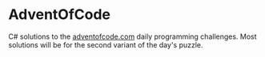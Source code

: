 # AdventOfCode
C# solutions to the [adventofcode.com](https://adventofcode.com) daily programming challenges.
Most solutions will be for the second variant of the day's puzzle.
